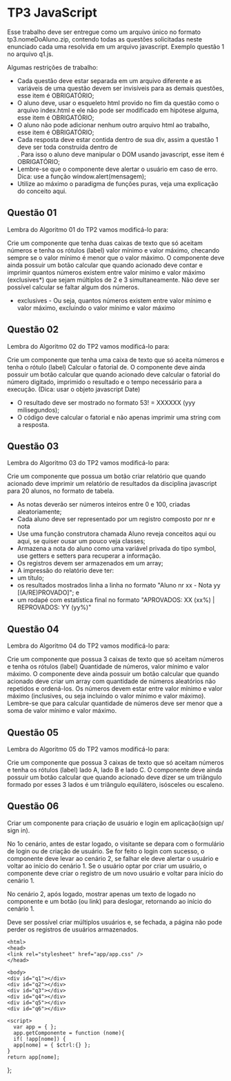 # TP3 JavaScript
Esse trabalho deve ser entregue como um arquivo único no formato tp3.nomeDoAluno.zip, contendo todas as questões solicitadas neste enunciado cada uma resolvida em um arquivo javascript. Exemplo questão 1 no arquivo q1.js.

Algumas restrições de trabalho:

 - Cada questão deve estar separada em um arquivo diferente e as variáveis de uma questão devem ser invisíveis para as demais questões, esse item é OBRIGATÓRIO;
 - O aluno deve, usar o esqueleto html provido no fim da questão como o arquivo index.html e ele não pode ser modificado em hipótese alguma, esse item é OBRIGATÓRIO;
 - O aluno não pode adicionar nenhum outro arquivo html ao trabalho, esse item é OBRIGATÓRIO;
 - Cada resposta deve estar contida dentro de sua div, assim a questão 1 deve ser toda construída dentro de <div id="q1"> <!-- seu conteúdo aqui --> </div>. Para isso o aluno deve manipular o DOM usando javascript, esse item é OBRIGATÓRIO;
 - Lembre-se que o componente deve alertar o usuário em caso de erro. Dica: use a função window.alert(mensagem);
 - Utilize ao máximo o paradigma de funções puras, veja uma explicação do conceito aqui.

## Questão 01

Lembra do Algoritmo 01 do TP2 vamos modificá-lo para:

Crie um componente que tenha duas caixas de texto que só aceitam números e tenha os rótulos (label) valor mínimo e valor máximo, checando sempre se o valor mínimo é menor que o valor máximo. O componente deve ainda possuir um botão calcular que quando acionado deve contar e imprimir quantos números existem entre valor mínimo e valor máximo (exclusives*) que sejam múltiplos de 2 e 3 simultaneamente. Não deve ser possível calcular se faltar algum dos números.
* exclusives - Ou seja, quantos números existem entre valor mínimo e valor máximo, excluindo o valor mínimo e valor máximo

## Questão 02
Lembra do Algoritmo 02 do TP2 vamos modificá-lo para:

Crie um componente que tenha uma caixa de texto que só aceita números e tenha o rótulo (label) Calcular o fatorial de. O componente deve ainda possuir um botão calcular que quando acionado deve calcular o fatorial do número digitado, imprimido o resultado e o tempo necessário para a execução. (Dica: usar o objeto javascript Date)

 - O resultado deve ser mostrado no formato 53! = XXXXXX (yyy milisegundos);
 - O código deve calcular o fatorial e não apenas imprimir uma string com a resposta.

 ## Questão 03
Lembra do Algoritmo 03 do TP2 vamos modificá-lo para:

Crie um componente que possua um botão criar relatório que quando acionado deve imprimir um relatório de resultados da disciplina javascript para 20 alunos, no formato de tabela.

 - As notas deverão ser números inteiros entre 0 e 100, criadas aleatoriamente;
 - Cada aluno deve ser representado por um registro composto por nr e nota
 - Use uma função construtora chamada Aluno reveja conceitos aqui ou aqui, se quiser ousar um pouco veja classes;
 - Armazena a nota do aluno como uma variável privada do tipo symbol, use getters e setters para recuperar a informação.
 - Os registros devem ser armazenados em um array;
 - A impressão do relatório deve ter:
 - um título;
 - os resultados mostrados linha a linha no formato "Aluno nr xx - Nota yy [(A/RE)PROVADO]"; e
 - um rodapé com estatística final no formato "APROVADOS: XX (xx%)  |  REPROVADOS: YY (yy%)"

## Questão 04
Lembra do Algoritmo 04 do TP2 vamos modificá-lo para:

Crie um componente que possua 3 caixas de texto que só aceitam números e tenha os rótulos (label) Quantidade de números, valor mínimo e valor máximo. O componente deve ainda possuir um botão calcular que quando acionado deve criar um array com quantidade de números aleatórios não repetidos e ordená-los. Os números devem estar entre valor mínimo e valor máximo (inclusives, ou seja incluindo o valor mínimo e valor máximo). Lembre-se que para calcular quantidade de números deve ser menor que a soma de valor mínimo e valor máximo.

## Questão 05
Lembra do Algoritmo 05 do TP2 vamos modificá-lo para:

Crie um componente que possua 3 caixas de texto que só aceitam números e tenha os rótulos (label) lado A, lado B e lado C. O componente deve ainda possuir um botão calcular que quando acionado deve dizer se um triângulo formado por esses 3 lados é um triângulo equilátero, isósceles ou escaleno.

## Questão 06
Criar um componente para criação de usuário e login em aplicação(sign up/ sign in).

No 1o cenário, antes de estar logado, o visitante se depara com o formulário de login ou de criação de usuário. Se for feito o login com sucesso, o componente deve levar ao cenário 2, se falhar ele deve alertar o usuário e voltar ao início do cenário 1. Se o usuário optar por criar um usuário, o componente deve criar o registro de um novo usuário e voltar para início do cenário 1.

No cenário 2, após logado, mostrar apenas um texto de logado no componente e um botão (ou link) para deslogar, retornando ao início do cenário 1.

Deve ser possível criar múltiplos usuários e, se fechada, a página não pode perder os registros de usuários  armazenados.

 <!DOCTYPE html>
    <html>
    <head>
    <link rel="stylesheet" href="app/app.css" />
    </head>

    <body>
    <div id="q1"></div>
    <div id="q2"></div>
    <div id="q3"></div>
    <div id="q4"></div>
    <div id="q5"></div>
    <div id="q6"></div>

    <script>
      var app = { };
      app.getComponente = function (nome){
      if( !app[nome]) {
      app[nome] = { $ctrl:{} };
    }
    return app[nome];
  };
  </script>
  <script src="q1.js"></script>
  <script src="q2.js"></script>
  <script src="q3.js"></script>
  <script src="q4.js"></script>
  <script src="q5.js"></script>
  <script src="q6.js"></script>
</body>
</html>